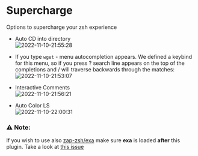 # Supercharge
Options to supercharge your zsh experience

- Auto CD into directory<BR>
![2022-11-10-21:55:28](https://user-images.githubusercontent.com/696094/201252866-6e85b62e-8753-45af-b16f-ae158918b28d.png)

- If you type `wget` -<tab> menu autocompletion appears. We defined a keybind for this menu, so if you press ? search line appears on the top of the completions and / will traverse backwards through the matches:<BR>
![2022-11-10-21:53:07](https://user-images.githubusercontent.com/696094/201252572-6faf3865-a7de-483f-acd3-cec1c53bd125.png)

- Interactive Comments<BR>
![2022-11-10-21:56:21](https://user-images.githubusercontent.com/696094/201252994-62061a06-0115-4857-a6d5-e6a60c653ee0.png)

- Auto Color LS<BR>
![2022-11-10-22:00:31](https://user-images.githubusercontent.com/696094/201253556-cd469d4b-1ce1-412d-8ba7-da234c1e79cc.png)

### ⚠️ Note:
If you wish to use also [zap-zsh/exa](https://github.com/zap-zsh/exa) make sure **exa** is loaded **after** this plugin. Take a look at [this issue](https://github.com/zap-zsh/exa/issues/3)
